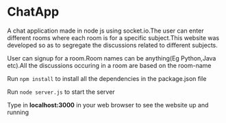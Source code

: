 # ChatApp

A chat application made in node js using socket.io.The user can enter different rooms where each room is for a specific subject.This website was developed so as to segregate the discussions
related to different subjects.

User can signup for a room.Room names can be anything(Eg Python,Java etc).All the discussions occuring in a room are based on the room-name

Run `npm install` to install all the dependencies in the package.json file

Run `node server.js` to start the server

Type in **localhost:3000** in your web browser to see the website up and running
